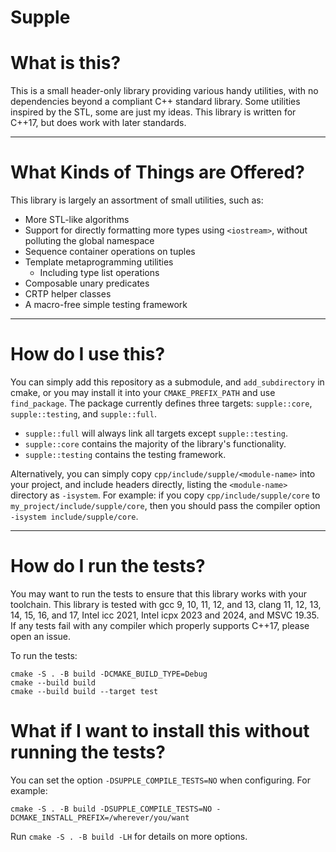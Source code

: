 # Supple

# What is this?

This is a small header-only library providing various handy utilities,
with no dependencies beyond a compliant C++ standard library.
Some utilities inspired by the STL, some are just my ideas.
This library is written for C++17, but does work with later standards.

---

# What Kinds of Things are Offered?

This library is largely an assortment of small utilities, such as:
- More STL-like algorithms
- Support for directly formatting more types using `<iostream>`, without polluting the global namespace
- Sequence container operations on tuples
- Template metaprogramming utilities
    - Including type list operations
- Composable unary predicates
- CRTP helper classes
- A macro-free simple testing framework

---

# How do I use this?

You can simply add this repository as a submodule, and `add_subdirectory` in cmake,
or you may install it into your `CMAKE_PREFIX_PATH` and use `find_package`.
The package currently defines three targets: `supple::core`, `supple::testing`, and `supple::full`.

* `supple::full` will always link all targets except `supple::testing`.
* `supple::core` contains the majority of the library's functionality.
* `supple::testing` contains the testing framework.

Alternatively, you can simply copy `cpp/include/supple/<module-name>` into your project, and include headers directly,
listing the `<module-name>` directory as `-isystem`.
For example: if you copy `cpp/include/supple/core` to `my_project/include/supple/core`,
then you should pass the compiler option `-isystem include/supple/core`.

---

# How do I run the tests?

You may want to run the tests to ensure that this library works with your toolchain.
This library is tested with gcc 9, 10, 11, 12, and 13, clang 11, 12, 13, 14, 15, 16, and 17, Intel icc 2021, Intel icpx 2023 and 2024, and MSVC 19.35.
If any tests fail with any compiler which properly supports C++17,
please open an issue.

To run the tests:

```
cmake -S . -B build -DCMAKE_BUILD_TYPE=Debug
cmake --build build
cmake --build build --target test
```

# What if I want to install this without running the tests?

You can set the option `-DSUPPLE_COMPILE_TESTS=NO` when configuring. For example:

```
cmake -S . -B build -DSUPPLE_COMPILE_TESTS=NO -DCMAKE_INSTALL_PREFIX=/wherever/you/want
```

Run `cmake -S . -B build -LH` for details on more options.
